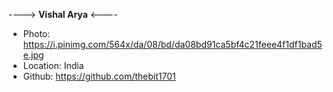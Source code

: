 ----> <b>Vishal Arya</b> <----
- Photo: https://i.pinimg.com/564x/da/08/bd/da08bd91ca5bf4c21feee4f1df1bad5e.jpg
- Location: India
- Github: https://github.com/thebit1701
